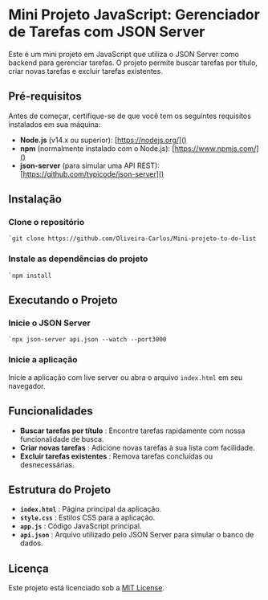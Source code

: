 # Mini Projeto JavaScript: Gerenciador de Tarefas com JSON Server

Este é um mini projeto em JavaScript que utiliza o JSON Server como backend para gerenciar tarefas. O projeto permite buscar tarefas por título, criar novas tarefas e excluir tarefas existentes.

## Pré-requisitos

Antes de começar, certifique-se de que você tem os seguintes requisitos instalados em sua máquina:

-   **Node.js** (v14.x ou superior): [https://nodejs.org/]()
-   **npm** (normalmente instalado com o Node.js): [https://www.npmjs.com/]()
-   **json-server** (para simular uma API REST): [https://github.com/typicode/json-server]()

## Instalação

### Clone o repositório

```
`git clone https://github.com/Oliveira-Carlos/Mini-projeto-to-do-list
```

### Instale as dependências do projeto

```
`npm install
```

## Executando o Projeto

### Inicie o JSON Server

```
`npx json-server api.json --watch --port3000
```

### Inicie a aplicação

Inicie a aplicação com live server ou abra o arquivo `index.html` em seu navegador.

## Funcionalidades

-   **Buscar tarefas por título** : Encontre tarefas rapidamente com nossa funcionalidade de busca.
-   **Criar novas tarefas** : Adicione novas tarefas à sua lista com facilidade.
-   **Excluir tarefas existentes** : Remova tarefas concluídas ou desnecessárias.

## Estrutura do Projeto

-   **`index.html`** : Página principal da aplicação.
-   **`style.css`** : Estilos CSS para a aplicação.
-   **`app.js`** : Código JavaScript principal.
-   **`api.json`** : Arquivo utilizado pelo JSON Server para simular o banco de dados.

## Licença

Este projeto está licenciado sob a [MIT License]().
